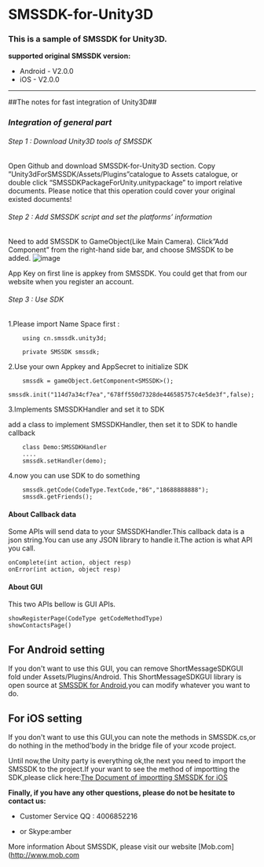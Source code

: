 # SMSSDK-for-Unity3D
### This is a sample of SMSSDK for Unity3D.
**supported original SMSSDK version:**

- Android - V2.0.0
- iOS - V2.0.0

----------------------------------------------------

##The notes for fast integration of Unity3D##

### *Integration of general part*

###### Step 1 : Download Unity3D tools of SMSSDK

Open Github and download SMSSDK-for-Unity3D section. Copy ”Unity3dForSMSSDK/Assets/Plugins”catalogue to Assets catalogue, or double click “SMSSDKPackageForUnity.unitypackage” to import relative documents.
Please notice that this operation could cover your original existed documents!

###### Step 2 : Add SMSSDK script and set the platforms’ information

Need to add SMSSDK to GameObject(Like Main Camera). Click”Add Component” from the right-hand side bar, and choose SMSSDK to be added.
![image](http://wiki.mob.com/wp-content/uploads/2015/09/step1.jpg)

App Key on first line is appkey from SMSSDK. You could get that from our website when you register an account. 

###### Step 3 : Use SDK

1.Please import Name Space first :

        using cn.smssdk.unity3d;

        private SMSSDK smssdk;
        
2.Use your own  Appkey and AppSecret to initialize SDK

		smssdk = gameObject.GetComponent<SMSSDK>();
		smssdk.init("114d7a34cf7ea","678ff550d7328de446585757c4e5de3f",false);

3.Implements SMSSDKHandler and set it to SDK

add a class to implement SMSSDKHandler, then set it to SDK to handle callback

        class Demo:SMSSDKHandler
		....
		smssdk.setHandler(demo);

4.now you can use SDK to do something

		smssdk.getCode(CodeType.TextCode,"86","18688888888");
		smssdk.getFriends();

#### About Callback data
Some APIs will send data to your SMSSDKHandler.This callback data is a json string.You can use  any JSON library to handle it.The action is what API you call.

	onComplete(int action, object resp)
	onError(int action, object resp)

#### About GUI

This two APIs bellow is GUI APIs.

	showRegisterPage(CodeType getCodeMethodType)
	showContactsPage()
## For Android setting
If you don't want to  use this GUI, you can remove ShortMessageSDKGUI fold under Assets/Plugins/Android. This ShortMessageSDKGUI library is open source at [SMSSDK for Android](https://github.com/MobClub/SMSSDK-for-Android),you can modify whatever you want to do.

## For iOS setting
If you don't want to  use this GUI,you can note the methods in SMSSDK.cs,or do nothing in the method'body in the bridge file of your xcode project.

Until now,the Unity party is everything ok,the next you need to import the SMSSDK to the project.If your want to see the method of importting the SDK,please click here:[The Document of importting SMSSDK for iOS](https://github.com/MobClub/SMSSDK-for-iOS)

**Finally, if you have any other questions, please do not be hesitate to contact us:**

- Customer Service QQ : 4006852216

- or Skype:amber

More information About SMSSDK, please visit our website [Mob.com](http://www.mob.com
